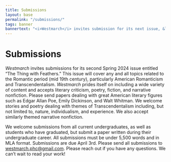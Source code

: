 ```yaml
---
title: Submissions
layout: base
permalink: "/submissions/"
tags: banner
bannertext: "<i>Westmarch</i> invites submission for its next issue, &ldquo;The Thing with Feathers.&rdquo; This issue will cover any and all topics related to the Romantic period, particularly American Romanticism and Transcendentalism. Submissions are due April 3rd. Read more&hellip;"
---
```

# Submissions 

*Westmarch* invites submissions for its second Spring 2024 issue entitled “The Thing with Feathers.” This issue will cover any and all topics related to the Romantic period (mid 19th century), particularly American Romanticism and Transcendentalism. *Westmarch* prides itself on including a wide variety of content and accepts literary criticism, poetry, fiction, and narrative nonfiction. Please send papers dealing with great American literary figures such as Edgar Allan Poe, Emily Dickinson, and Walt Whitman. We welcome stories and poetry dealing with themes of Transcendentalism including, but not limited to, nature, individualism, and experience. We also accept similarly themed narrative nonfiction. 
 
We welcome submissions from all current undergraduates, as well as students who have graduated, but submit a paper written during their undergraduate career. All submissions must be under 5,500 words and in MLA format. Submissions are due April 3rd. Please send all submissions to [westmarch.phc@gmail.com](mailto:westmarch.phc@gmail.com). Please reach out if you have any questions. We can’t wait to read your work!
